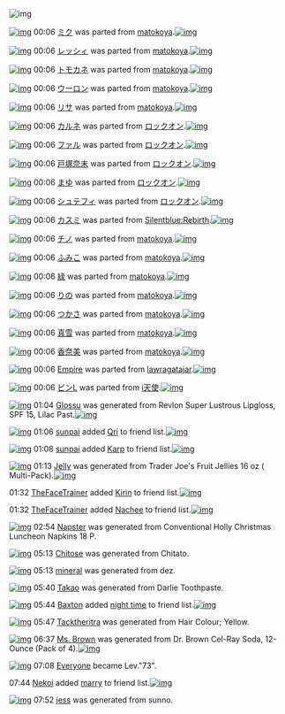 ![img](http://gdrive-cdn.herokuapp.com/get/0B-nxIpt4DE2TdGhPalFPcFpSY0E/512px-barcode.png)

[![img](http://www.deviantsart.com/3bestec.png)](http://www.barcodekanojo.com/kanojo/1688451/%E3%83%9F%E3%82%AF) 00:06 [ミク](http://www.barcodekanojo.com/kanojo/1688451/%E3%83%9F%E3%82%AF) was parted from [matokoya](http://www.barcodekanojo.com/kanojo/1688451/%E3%83%9F%E3%82%AF).[![img](http://www.deviantsart.com/2qe0j45.jpeg)](http://www.barcodekanojo.com/user/24932/matokoya) 

[![img](http://www.deviantsart.com/2ltar7d.png)](http://www.barcodekanojo.com/kanojo/2042540/%E3%83%AC%E3%83%83%E3%82%B7%E3%82%A3) 00:06 [レッシィ](http://www.barcodekanojo.com/kanojo/2042540/%E3%83%AC%E3%83%83%E3%82%B7%E3%82%A3) was parted from [matokoya](http://www.barcodekanojo.com/kanojo/2042540/%E3%83%AC%E3%83%83%E3%82%B7%E3%82%A3).[![img](http://www.deviantsart.com/2qe0j45.jpeg)](http://www.barcodekanojo.com/user/24932/matokoya) 

[![img](http://www.deviantsart.com/1ekgqba.png)](http://www.barcodekanojo.com/kanojo/2592095/%E3%83%88%E3%83%A2%E3%82%AB%E3%83%8D) 00:06 [トモカネ](http://www.barcodekanojo.com/kanojo/2592095/%E3%83%88%E3%83%A2%E3%82%AB%E3%83%8D) was parted from [matokoya](http://www.barcodekanojo.com/kanojo/2592095/%E3%83%88%E3%83%A2%E3%82%AB%E3%83%8D).[![img](http://www.deviantsart.com/2qe0j45.jpeg)](http://www.barcodekanojo.com/user/24932/matokoya) 

[![img](http://www.deviantsart.com/srhao7.png)](http://www.barcodekanojo.com/kanojo/1518360/%E3%82%A6%E3%83%BC%E3%83%AD%E3%83%B3) 00:06 [ウーロン](http://www.barcodekanojo.com/kanojo/1518360/%E3%82%A6%E3%83%BC%E3%83%AD%E3%83%B3) was parted from [matokoya](http://www.barcodekanojo.com/kanojo/1518360/%E3%82%A6%E3%83%BC%E3%83%AD%E3%83%B3).[![img](http://www.deviantsart.com/2qe0j45.jpeg)](http://www.barcodekanojo.com/user/24932/matokoya) 

[![img](http://www.deviantsart.com/r4utu1.png)](http://www.barcodekanojo.com/kanojo/2311799/%E3%83%AA%E3%82%B5) 00:06 [リサ](http://www.barcodekanojo.com/kanojo/2311799/%E3%83%AA%E3%82%B5) was parted from [matokoya](http://www.barcodekanojo.com/kanojo/2311799/%E3%83%AA%E3%82%B5).[![img](http://www.deviantsart.com/2qe0j45.jpeg)](http://www.barcodekanojo.com/user/24932/matokoya) 

[![img](http://www.deviantsart.com/9spig0.png)](http://www.barcodekanojo.com/kanojo/2535284/%E3%82%AB%E3%83%AB%E3%83%8D) 00:06 [カルネ](http://www.barcodekanojo.com/kanojo/2535284/%E3%82%AB%E3%83%AB%E3%83%8D) was parted from [ロックオン](http://www.barcodekanojo.com/kanojo/2535284/%E3%82%AB%E3%83%AB%E3%83%8D).[![img](http://www.deviantsart.com/2musf1g.jpeg)](http://www.barcodekanojo.com/user/241643/%E3%83%AD%E3%83%83%E3%82%AF%E3%82%AA%E3%83%B3) 

[![img](http://www.deviantsart.com/1do3o9e.png)](http://www.barcodekanojo.com/kanojo/2864168/%E3%83%95%E3%82%A1%E3%83%AB) 00:06 [ファル](http://www.barcodekanojo.com/kanojo/2864168/%E3%83%95%E3%82%A1%E3%83%AB) was parted from [ロックオン](http://www.barcodekanojo.com/kanojo/2864168/%E3%83%95%E3%82%A1%E3%83%AB).[![img](http://www.deviantsart.com/2musf1g.jpeg)](http://www.barcodekanojo.com/user/241643/%E3%83%AD%E3%83%83%E3%82%AF%E3%82%AA%E3%83%B3) 

[![img](http://www.deviantsart.com/3s8qnh5.png)](http://www.barcodekanojo.com/kanojo/354029/%E6%88%B8%E5%A1%9A%E5%A5%88%E6%9C%AA) 00:06 [戸塚奈未](http://www.barcodekanojo.com/kanojo/354029/%E6%88%B8%E5%A1%9A%E5%A5%88%E6%9C%AA) was parted from [ロックオン](http://www.barcodekanojo.com/kanojo/354029/%E6%88%B8%E5%A1%9A%E5%A5%88%E6%9C%AA).[![img](http://www.deviantsart.com/2musf1g.jpeg)](http://www.barcodekanojo.com/user/241643/%E3%83%AD%E3%83%83%E3%82%AF%E3%82%AA%E3%83%B3) 

[![img](http://www.deviantsart.com/3j4fmrn.png)](http://www.barcodekanojo.com/kanojo/3110365/%E3%81%BE%E3%82%86) 00:06 [まゆ](http://www.barcodekanojo.com/kanojo/3110365/%E3%81%BE%E3%82%86) was parted from [ロックオン](http://www.barcodekanojo.com/kanojo/3110365/%E3%81%BE%E3%82%86).[![img](http://www.deviantsart.com/2musf1g.jpeg)](http://www.barcodekanojo.com/user/241643/%E3%83%AD%E3%83%83%E3%82%AF%E3%82%AA%E3%83%B3) 

[![img](http://www.deviantsart.com/1a52nkj.png)](http://www.barcodekanojo.com/kanojo/3155476/%E3%82%B7%E3%83%A5%E3%83%86%E3%83%95%E3%82%A3) 00:06 [シュテフィ](http://www.barcodekanojo.com/kanojo/3155476/%E3%82%B7%E3%83%A5%E3%83%86%E3%83%95%E3%82%A3) was parted from [ロックオン](http://www.barcodekanojo.com/kanojo/3155476/%E3%82%B7%E3%83%A5%E3%83%86%E3%83%95%E3%82%A3).[![img](http://www.deviantsart.com/2musf1g.jpeg)](http://www.barcodekanojo.com/user/241643/%E3%83%AD%E3%83%83%E3%82%AF%E3%82%AA%E3%83%B3) 

[![img](http://www.deviantsart.com/3onkdje.png)](http://www.barcodekanojo.com/kanojo/2831615/%E3%82%AB%E3%82%B9%E3%83%9F) 00:06 [カスミ](http://www.barcodekanojo.com/kanojo/2831615/%E3%82%AB%E3%82%B9%E3%83%9F) was parted from [Silentblue:Rebirth](http://www.barcodekanojo.com/kanojo/2831615/%E3%82%AB%E3%82%B9%E3%83%9F).[![img](http://www.deviantsart.com/15ngf32.jpeg)](http://www.barcodekanojo.com/user/235162/Silentblue%3ARebirth) 

[![img](http://www.deviantsart.com/15co617.png)](http://www.barcodekanojo.com/kanojo/3101244/%E3%83%81%E3%83%8E) 00:06 [チノ](http://www.barcodekanojo.com/kanojo/3101244/%E3%83%81%E3%83%8E) was parted from [matokoya](http://www.barcodekanojo.com/kanojo/3101244/%E3%83%81%E3%83%8E).[![img](http://www.deviantsart.com/2qe0j45.jpeg)](http://www.barcodekanojo.com/user/24932/matokoya) 

[![img](http://www.deviantsart.com/2gp4eev.png)](http://www.barcodekanojo.com/kanojo/1912346/%E3%81%B5%E3%81%BF%E3%81%93) 00:06 [ふみこ](http://www.barcodekanojo.com/kanojo/1912346/%E3%81%B5%E3%81%BF%E3%81%93) was parted from [matokoya](http://www.barcodekanojo.com/kanojo/1912346/%E3%81%B5%E3%81%BF%E3%81%93).[![img](http://www.deviantsart.com/2qe0j45.jpeg)](http://www.barcodekanojo.com/user/24932/matokoya) 

[![img](http://www.deviantsart.com/as47rv.png)](http://www.barcodekanojo.com/kanojo/1408471/%E7%B7%91) 00:06 [緑](http://www.barcodekanojo.com/kanojo/1408471/%E7%B7%91) was parted from [matokoya](http://www.barcodekanojo.com/kanojo/1408471/%E7%B7%91).[![img](http://www.deviantsart.com/2qe0j45.jpeg)](http://www.barcodekanojo.com/user/24932/matokoya) 

[![img](http://www.deviantsart.com/38qevk9.png)](http://www.barcodekanojo.com/kanojo/2932578/%E3%82%8A%E3%81%AE) 00:06 [りの](http://www.barcodekanojo.com/kanojo/2932578/%E3%82%8A%E3%81%AE) was parted from [matokoya](http://www.barcodekanojo.com/kanojo/2932578/%E3%82%8A%E3%81%AE).[![img](http://www.deviantsart.com/2qe0j45.jpeg)](http://www.barcodekanojo.com/user/24932/matokoya) 

[![img](http://www.deviantsart.com/1m6cbev.png)](http://www.barcodekanojo.com/kanojo/1706821/%E3%81%A4%E3%81%8B%E3%81%95) 00:06 [つかさ](http://www.barcodekanojo.com/kanojo/1706821/%E3%81%A4%E3%81%8B%E3%81%95) was parted from [matokoya](http://www.barcodekanojo.com/kanojo/1706821/%E3%81%A4%E3%81%8B%E3%81%95).[![img](http://www.deviantsart.com/2qe0j45.jpeg)](http://www.barcodekanojo.com/user/24932/matokoya) 

[![img](http://www.deviantsart.com/5tm94u.png)](http://www.barcodekanojo.com/kanojo/2559931/%E7%9C%9F%E9%9B%AA) 00:06 [真雪](http://www.barcodekanojo.com/kanojo/2559931/%E7%9C%9F%E9%9B%AA) was parted from [matokoya](http://www.barcodekanojo.com/kanojo/2559931/%E7%9C%9F%E9%9B%AA).[![img](http://www.deviantsart.com/2qe0j45.jpeg)](http://www.barcodekanojo.com/user/24932/matokoya) 

[![img](http://www.deviantsart.com/252s6q4.png)](http://www.barcodekanojo.com/kanojo/2647677/%E9%A6%99%E5%A5%88%E7%BE%8E) 00:06 [香奈美](http://www.barcodekanojo.com/kanojo/2647677/%E9%A6%99%E5%A5%88%E7%BE%8E) was parted from [matokoya](http://www.barcodekanojo.com/kanojo/2647677/%E9%A6%99%E5%A5%88%E7%BE%8E).[![img](http://www.deviantsart.com/2qe0j45.jpeg)](http://www.barcodekanojo.com/user/24932/matokoya) 

[![img](http://www.deviantsart.com/1tccbjs.png)](http://www.barcodekanojo.com/kanojo/2551040/Empire) 00:06 [Empire](http://www.barcodekanojo.com/kanojo/2551040/Empire) was parted from [lawragatajar](http://www.barcodekanojo.com/kanojo/2551040/Empire).[![img](http://www.deviantsart.com/37lcil4.jpeg)](http://www.barcodekanojo.com/user/270408/lawragatajar) 

[![img](http://www.deviantsart.com/2ifq1m3.png)](http://www.barcodekanojo.com/kanojo/807389/%E3%83%94%E3%83%B3L) 00:06 [ピンL](http://www.barcodekanojo.com/kanojo/807389/%E3%83%94%E3%83%B3L) was parted from [i天使](http://www.barcodekanojo.com/kanojo/807389/%E3%83%94%E3%83%B3L).[![img](http://www.deviantsart.com/2dsmm7l.jpeg)](http://www.barcodekanojo.com/user/207887/i%E5%A4%A9%E4%BD%BF) 

[![img](http://www.deviantsart.com/1f787lq.png)](http://www.barcodekanojo.com/kanojo/3190679/Glossu) 01:04 [Glossu](http://www.barcodekanojo.com/kanojo/3190679/Glossu) was generated from Revlon Super Lustrous Lipgloss, SPF 15, Lilac Past.[![img](http://www.deviantsart.com/2ucbh83.jpeg)](http://www.barcodekanojo.com/product_images/barcode/6012836/1419091402/Revlon%20Super%20Lustrous%20Lipgloss%2C%20SPF%2015%2C%20Lilac%20Past.jpg) 

[![img](http://www.deviantsart.com/1k90it8.jpeg)](http://www.barcodekanojo.com/user/418338/sunpai) 01:06 [sunpai](http://www.barcodekanojo.com/user/418338/sunpai) added [Qri](http://www.barcodekanojo.com/kanojo/2669084/Qri) to friend list.[![img](http://www.deviantsart.com/8bqgl5.png)](http://www.barcodekanojo.com/kanojo/2669084/Qri) 

[![img](http://www.deviantsart.com/1k90it8.jpeg)](http://www.barcodekanojo.com/user/418338/sunpai) 01:08 [sunpai](http://www.barcodekanojo.com/user/418338/sunpai) added [Karp](http://www.barcodekanojo.com/kanojo/2795918/Karp) to friend list.[![img](http://www.deviantsart.com/2estqc9.png)](http://www.barcodekanojo.com/kanojo/2795918/Karp) 

[![img](http://www.deviantsart.com/4fuehd.png)](http://www.barcodekanojo.com/kanojo/3190680/Jelly) 01:13 [Jelly](http://www.barcodekanojo.com/kanojo/3190680/Jelly) was generated from Trader Joe's Fruit Jellies 16 oz ( Multi-Pack).[![img](http://www.deviantsart.com/38jnp5e.jpeg)](http://www.barcodekanojo.com/product_images/barcode/6012839/1419091931/50x50xTrader,P20Joe,P27s,P20Fruit,P20Jellies,P2016,P20oz,P20,P28,P20Multi-Pack,P29.jpg,qw=88,ah=88.pagespeed.ic._uCJFCekj3.jpg) 

01:32 [TheFaceTrainer](http://www.barcodekanojo.com/user/418332/TheFaceTrainer) added [Kirin](http://www.barcodekanojo.com/kanojo/970849/Kirin) to friend list.[![img](http://www.deviantsart.com/3shd6gm.png)](http://www.barcodekanojo.com/kanojo/970849/Kirin) 

01:32 [TheFaceTrainer](http://www.barcodekanojo.com/user/418332/TheFaceTrainer) added [Nachee](http://www.barcodekanojo.com/kanojo/3032502/Nachee) to friend list.[![img](http://www.deviantsart.com/2rbh8ud.png)](http://www.barcodekanojo.com/kanojo/3032502/Nachee) 

[![img](http://www.deviantsart.com/hum3bf.png)](http://www.barcodekanojo.com/kanojo/3190681/Napster) 02:54 [Napster](http://www.barcodekanojo.com/kanojo/3190681/Napster) was generated from Conventional Holly Christmas Luncheon Napkins 18 P.

[![img](http://www.deviantsart.com/muaftl.png)](http://www.barcodekanojo.com/kanojo/3190682/Chitose) 05:13 [Chitose](http://www.barcodekanojo.com/kanojo/3190682/Chitose) was generated from Chitato.

[![img](http://www.deviantsart.com/3su7fja.png)](http://www.barcodekanojo.com/kanojo/3190683/mineral) 05:13 [mineral](http://www.barcodekanojo.com/kanojo/3190683/mineral) was generated from dez.

[![img](http://www.deviantsart.com/2scgoij.png)](http://www.barcodekanojo.com/kanojo/3190684/Takao) 05:40 [Takao](http://www.barcodekanojo.com/kanojo/3190684/Takao) was generated from Darlie Toothpaste.

[![img](http://www.deviantsart.com/1khvfo6.jpeg)](http://www.barcodekanojo.com/user/499227/Baxton) 05:44 [Baxton](http://www.barcodekanojo.com/user/499227/Baxton) added [night time](http://www.barcodekanojo.com/kanojo/3084706/night%20time) to friend list.[![img](http://www.deviantsart.com/38avhgk.png)](http://www.barcodekanojo.com/kanojo/3084706/night%20time) 

[![img](http://www.deviantsart.com/3odruou.png)](http://www.barcodekanojo.com/kanojo/3190685/Tacktheritra) 05:47 [Tacktheritra](http://www.barcodekanojo.com/kanojo/3190685/Tacktheritra) was generated from Hair Colour; Yellow.

[![img](http://www.deviantsart.com/odsl2u.png)](http://www.barcodekanojo.com/kanojo/3190686/Ms.%20Brown) 06:37 [Ms. Brown](http://www.barcodekanojo.com/kanojo/3190686/Ms.%20Brown) was generated from Dr. Brown Cel-Ray Soda, 12-Ounce (Pack of 4).[![img](http://www.deviantsart.com/2g5b5ne.jpeg)](http://www.barcodekanojo.com/product_images/barcode/6012848/1419111398/Dr.%20Brown%20Cel-Ray%20Soda%2C%2012-Ounce%20%28Pack%20of%204%29.jpg) 

[![img](http://www.deviantsart.com/3cp16cr.jpeg)](http://www.barcodekanojo.com/user/229080/Everyone) 07:08 [Everyone](http://www.barcodekanojo.com/user/229080/Everyone) became Lev."73".

07:44 [Nekoi](http://www.barcodekanojo.com/user/499229/Nekoi) added [marry](http://www.barcodekanojo.com/kanojo/2583550/marry) to friend list.[![img](http://www.deviantsart.com/3hs8fem.png)](http://www.barcodekanojo.com/kanojo/2583550/marry) 

[![img](http://www.deviantsart.com/2d4p9b0.png)](http://www.barcodekanojo.com/kanojo/3190687/jess) 07:52 [jess](http://www.barcodekanojo.com/kanojo/3190687/jess) was generated from sunno.


